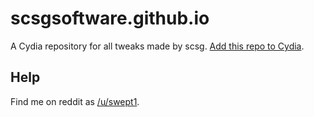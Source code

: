 # scsgsoftware.github.io
A Cydia repository for all tweaks made by scsg. [Add this repo to Cydia](cydia://url/https://cydia.saurik.com/api/share#?source=https://scsgsoftware.github.io/).

## Help
Find me on reddit as [/u/swept1](https://www.reddit.com/user/swept1).